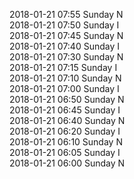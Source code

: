 2018-01-21 07:55 Sunday  N  
2018-01-21 07:50 Sunday  I  
2018-01-21 07:45 Sunday  N  
2018-01-21 07:40 Sunday  I  
2018-01-21 07:30 Sunday  N  
2018-01-21 07:15 Sunday  I  
2018-01-21 07:10 Sunday  N  
2018-01-21 07:00 Sunday  I  
2018-01-21 06:50 Sunday  N  
2018-01-21 06:45 Sunday  I  
2018-01-21 06:40 Sunday  N  
2018-01-21 06:20 Sunday  I  
2018-01-21 06:10 Sunday  N  
2018-01-21 06:05 Sunday  I  
2018-01-21 06:00 Sunday  N  
